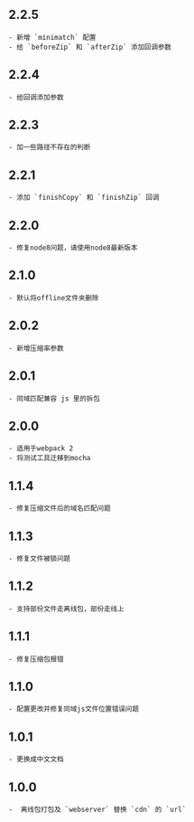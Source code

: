 ## 2.2.5
	- 新增 `minimatch` 配置
	- 给 `beforeZip` 和 `afterZip` 添加回调参数

## 2.2.4
	- 给回调添加参数

## 2.2.3
	- 加一些路径不存在的判断

## 2.2.1
    - 添加 `finishCopy` 和 `finishZip` 回调

## 2.2.0
	- 修复node8问题，请使用node8最新版本

## 2.1.0
	- 默认将offline文件夹删除

## 2.0.2
	- 新增压缩率参数


## 2.0.1
	- 同域匹配兼容 js 里的拆包

## 2.0.0
	- 适用于webpack 2
	- 将测试工具迁移到mocha


## 1.1.4
	- 修复压缩文件后的域名匹配问题


## 1.1.3
	- 修复文件被锁问题


## 1.1.2
	- 支持部份文件走离线包，部份走线上


## 1.1.1
	- 修复压缩包报错


## 1.1.0
	- 配置更改并修复同域js文件位置错误问题


## 1.0.1
	- 更换成中文文档


## 1.0.0
	-  离线包打包及 `webserver` 替换 `cdn` 的 `url`
